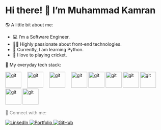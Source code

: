 # Hi there! 👋 I’m Muhammad Kamran

🌎 A little bit about me:
- 💻 I’m a Software Engineer.
- 👩‍🎓 Highly passionate about front-end technologies.
- 💞️ Currently, I am learning Python.
- 🏏 I love to playing cricket.

👾 My everyday tech stack:

<p align="left">
  <img src="https://static-00.iconduck.com/assets.00/javascript-js-icon-512x512-q3igwln6.png" alt="git" width="50" height="50" style="margin-right: 15px;">
  <img src="https://static-00.iconduck.com/assets.00/react-javascript-js-framework-facebook-icon-512x455-jctj7y5w.png" alt="git" width="50" height="50" style="margin-right: 15px;">
  <img src="https://static-00.iconduck.com/assets.00/next-js-icon-512x512-zuauazrk.png" alt="git" width="50" height="50" style="margin-right: 15px;">
  <img src="https://static-00.iconduck.com/assets.00/typescript-icon-icon-512x512-yh0yu3ta.png" alt="git" width="50" height="50">
  <img src="https://static-00.iconduck.com/assets.00/redux-icon-512x486-4t0xx8rd.png" alt="git" width="50" height="50">
  <img src="https://static-00.iconduck.com/assets.00/file-type-html-icon-451x512-vzyw6pa7.png" alt="git" width="50" height="50">
  <img src="https://static-00.iconduck.com/assets.00/file-type-css-icon-451x512-eftbqujz.png" alt="git" width="50" height="50">
  <img src="https://static-00.iconduck.com/assets.00/tailwind-css-icon-512x307-1v56l8ed.png" alt="git" width="50" height="50">
  <img src="https://static-00.iconduck.com/assets.00/sass-original-icon-512x383-jgjubb8s.png" alt="git" width="50" height="50">
  <img src="https://static-00.iconduck.com/assets.00/git-icon-2048x2048-juzdf1l5.png" alt="git" width="50" height="50" style="margin-right: 15px;">
</p>




<p align="left" style="color: gray;">🛂 Connect with me:</p>

<p align="left">
  <a href="https://linkedin.com/mummadkamran" target="_blank">
    <img src="https://img.shields.io/badge/LinkedIn-0077B5?style=for-the-badge&logo=linkedin&logoColor=white" alt="LinkedIn">
  </a>
  <a href="https://your-portfolio-link" target="_blank">
    <img src="https://img.shields.io/badge/Portfolio-FF5722?style=for-the-badge&logo=web&logoColor=white" alt="Portfolio">
  </a>
  <a href="https://github.com/kamran-Gul77/" target="_blank">
    <img src="https://img.shields.io/badge/GitHub-181717?style=for-the-badge&logo=github&logoColor=white" alt="GitHub">
  </a>
</p>



